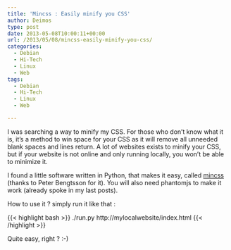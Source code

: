```yaml
---
title: 'Mincss : Easily minify you CSS'
author: Deimos
type: post
date: 2013-05-08T10:00:11+00:00
url: /2013/05/08/mincss-easily-minify-you-css/
categories:
  - Debian
  - Hi-Tech
  - Linux
  - Web
tags:
  - Debian
  - Hi-Tech
  - Linux
  - Web

---
```


I was searching a way to minify my CSS. For those who don’t know what it is, it’s a method to win space for your CSS as it will remove all unneeded blank spaces and lines return. A lot of websites exists to minify your CSS, but if your website is not online and only running locally, you won’t be able to minimize it.

I found a little software written in Python, that makes it easy, called [mincss](https://github.com/peterbe/mincss) (thanks to Peter Bengtsson for it). You will also need phantomjs to make it work (already spoke in my last posts).

How to use it ? simply run it like that :

{{< highlight bash >}}
./run.py http://mylocalwebsite/index.html
{{< /highlight >}}

Quite easy, right ? :-)
